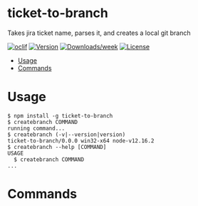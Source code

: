 # ticket-to-branch

Takes jira ticket name, parses it, and creates a local git branch

[![oclif](https://img.shields.io/badge/cli-oclif-brightgreen.svg)](https://oclif.io)
[![Version](https://img.shields.io/npm/v/ticket-to-branch.svg)](https://npmjs.org/package/ticket-to-branch)
[![Downloads/week](https://img.shields.io/npm/dw/ticket-to-branch.svg)](https://npmjs.org/package/ticket-to-branch)
[![License](https://img.shields.io/npm/l/ticket-to-branch.svg)](https://github.com/Liam-Gardner/ticket-to-branch/blob/master/package.json)

<!-- toc -->

- [Usage](#usage)
- [Commands](#commands)
<!-- tocstop -->

# Usage

<!-- usage -->

```sh-session
$ npm install -g ticket-to-branch
$ createbranch COMMAND
running command...
$ createbranch (-v|--version|version)
ticket-to-branch/0.0.0 win32-x64 node-v12.16.2
$ createbranch --help [COMMAND]
USAGE
  $ createbranch COMMAND
...
```

<!-- usagestop -->

# Commands

<!-- commands -->

<!-- commandsstop -->
